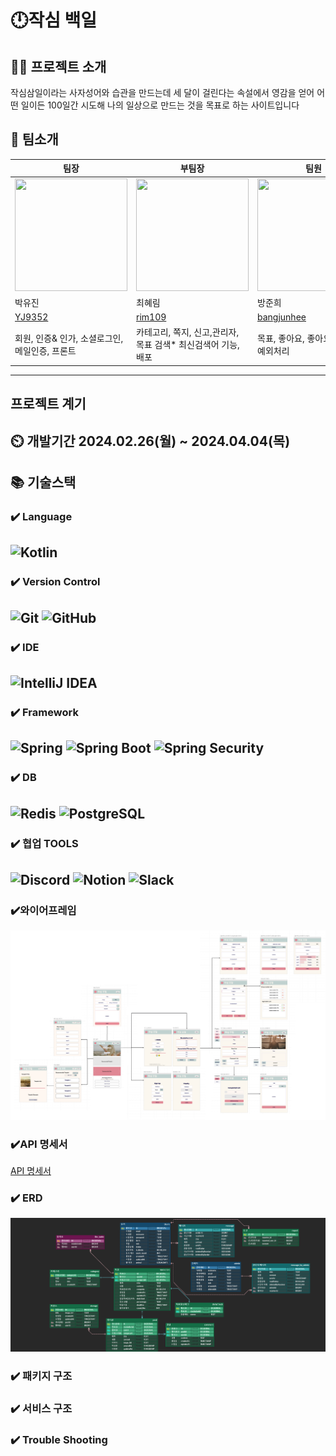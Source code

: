 # 🕛작심 백일

## 👨‍🏫 프로젝트 소개
작심삼일이라는 사자성어와 습관을 만드는데 세 달이 걸린다는 속설에서 영감을 얻어
어떤 일이든 100일간 시도해 나의 일상으로 만드는 것을 목표로 하는 사이트입니다

👥 팀소개
-------------
| 팀장                                                                                                 | 부팀장                                                                                                 | 팀원                                                                                                  |
|----------------------------------------------------------------------------------------------------|-----------------------------------------------------------------------------------------------------|-----------------------------------------------------------------------------------------------------|
| <img src = "https://avatars.githubusercontent.com/u/150547656?v=4" width="180" height="180" alt=""> | <img src = "https://avatars.githubusercontent.com/u/132591560?v=4" width="180" height="180" alt=""> | <img src = "https://avatars.githubusercontent.com/u/151909236?v=4" width="180" height="180" alt=""> |
| 박유진                                                                                                | 최혜림                                                                                                 | 방준희                                                                                                 |
| [YJ9352](https://github.com/YJ9352)                                                                | [rim109](https://github.com/rim109)                                                                 | [bangjunhee](https://github.com/bangjunhee)                                                         |
| 회원, 인증& 인가, 소셜로그인, 메일인증, 프론트                                                                       | 카테고리, 쪽지, 신고,관리자, 목표 검색* 최신검색어 기능, 배포                                                               | 목표, 좋아요, 좋아요 순 랭킹, 예외처리                                                                             |
-------------
프로젝트 계기
-------------
⏲️ 개발기간
2024.02.26(월) ~ 2024.04.04(목)
-------------
📚️ 기술스택
-------------
### ✔️ Language
![Kotlin](https://img.shields.io/static/v1?style=for-the-badge&message=Kotlin&color=7F52FF&logo=Kotlin&logoColor=FFFFFF&label=)
-------------
### ✔️ Version Control
![Git](https://img.shields.io/static/v1?style=for-the-badge&message=Git&color=F05032&logo=Git&logoColor=FFFFFF&label=)
![GitHub](https://img.shields.io/static/v1?style=for-the-badge&message=GitHub&color=181717&logo=GitHub&logoColor=FFFFFF&label=)
-------------
### ✔️ IDE
![IntelliJ IDEA](https://img.shields.io/static/v1?style=for-the-badge&message=IntelliJ+IDEA&color=000000&logo=IntelliJ+IDEA&logoColor=FFFFFF&label=)
-------------
### ✔️ Framework
![Spring](https://img.shields.io/static/v1?style=for-the-badge&message=Spring&color=000000&logo=Spring&logoColor=FFFFFF&label=)
![Spring Boot](https://img.shields.io/static/v1?style=for-the-badge&message=Spring+Boot&color=6DB33F&logo=Spring+Boot&logoColor=FFFFFF&label=)
![Spring Security](https://img.shields.io/static/v1?style=for-the-badge&message=Spring+Security&color=6DB33F&logo=Spring+Security&logoColor=FFFFFF&label=)
-------------
### ✔️ DB  
![Redis](https://img.shields.io/static/v1?style=for-the-badge&message=Redis&color=DC382D&logo=Redis&logoColor=FFFFFF&label=)
![PostgreSQL](https://img.shields.io/static/v1?style=for-the-badge&message=PostgreSQL&color=4169E1&logo=PostgreSQL&logoColor=FFFFFF&label=)
-------------
### ✔️ 협업 TOOLS
![Discord](https://img.shields.io/static/v1?style=for-the-badge&message=Discord&color=5865F2&logo=Discord&logoColor=FFFFFF&label=)
![Notion](https://img.shields.io/static/v1?style=for-the-badge&message=Notion&color=000000&logo=Notion&logoColor=FFFFFF&label=)
![Slack](https://img.shields.io/static/v1?style=for-the-badge&message=Slack&color=38096C&&logo=Slack&logoColor=FFFFFF&label=)
-------------
### ✔️와이어프레임
![wire-frame](/img/wire-frame.png)
### ✔️API 명세서
[API 명세서](https://productive-sesame-df1.notion.site/909a6906c57945f1a70c0bda40b8451d?v=3bbf20a27af54f529688a43126f16fdb&pvs=4)
### ✔️ ERD
![erd](/img/erd.png)

### ✔️ 패키지 구조
### ✔️ 서비스 구조
### ✔️ Trouble Shooting
